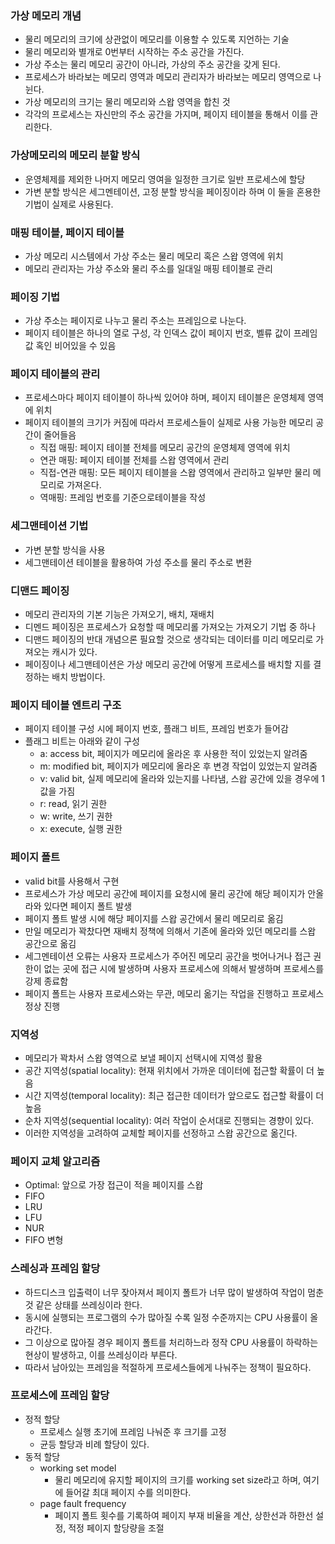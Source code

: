 ### 가상 메모리 개념
- 물리 메모리의 크기에 상관없이 메모리를 이용할 수 있도록 지언하는 기술
- 물리 메모리와 별개로 0번부터 시작하는 주소 공간을 가진다.
- 가상 주소는 물리 메모리 공간이 아니라, 가상의 주소 공간을 갖게 된다.
- 프로세스가 바라보는 메모리 영역과 메모리 관리자가 바라보는 메모리 영역으로 나뉜다.
- 가상 메모리의 크기는 물리 메모리와 스왑 영역을 합친 것
- 각각의 프로세스는 자신만의 주소 공간을 가지며, 페이지 테이블을 통해서 이를 관리한다.

### 가상메모리의 메모리 분할 방식
- 운영체제를 제외한 나머지 메모리 영여을 일정한 크기로 일반 프로세스에 할당
- 가변 분할 방식은 세그멘테이션, 고정 분할 방식을 페이징이라 하며 이 둘을 혼용한 기법이 실제로 사용된다.

### 매핑 테이블, 페이지 테이블
- 가상 메모리 시스템에서 가상 주소는 물리 메모리 혹은 스왑 영역에 위치
- 메모리 관리자는 가상 주소와 물리 주소를 일대일 매핑 테이블로 관리

### 페이징 기법
- 가상 주소는 페이지로 나누고 물리 주소는 프레임으로 나눈다.
- 페이지 테이블은 하나의 열로 구성, 각 인덱스 값이 페이지 번호, 벨류 값이 프레임 값 혹인 비어있을 수 있음

### 페이지 테이블의 관리
- 프로세스마다 페이지 테이블이 하나씩 있어야 하며, 페이지 테이블은 운영체제 영역에 위치
- 페이지 테이블의 크기가 커짐에 따라서 프로세스들이 실제로 사용 가능한 메모리 공간이 줄어들음
  - 직접 매핑: 페이지 테이블 전체를 메모리 공간의 운영체제 영역에 위치
  - 연관 매핑: 페이지 테이블 전체를 스왑 영역에서 관리
  - 직접-연관 매핑: 모든 페이지 테이블을 스왑 영역에서 관리하고 일부만 물리 메모리로 가져온다.
  - 역매핑: 프레임 번호를 기준으로테이블을 작성

### 세그맨테이션 기법
- 가변 분할 방식을 사용
- 세그맨테이션 테이블을 활용하여 가성 주소를 물리 주소로 변환

### 디맨드 페이징
- 메모리 관리자의 기본 기능은 가져오기, 배치, 재배치
- 디멘드 페이징은 프로세스가 요청할 때 메모리롤 가져오는 가져오기 기법 중 하나
- 디맨드 페이징의 반대 개념으론 필요할 것으로 생각되는 데이터를 미리 메모리로 가져오는 캐시가 있다.
- 페이징이나 세그맨테이션은 가상 메모리 공간에 어떻게 프로세스를 배치할 지를 결정하는 배치 방법이다.

### 페이지 테이블 엔트리 구조
- 페이지 테이블 구성 시에 페이지 번호, 플래그 비트, 프레임 번호가 들어감
- 플래그 비트는 아래와 같이 구성
  - a: access bit, 페이지가 메모리에 올라온 후 사용한 적이 있었는지 알려줌
  - m: modified bit, 페이지가 메모리에 올라온 후 변경 작업이 있었는지 알려줌
  - v: valid bit, 실제 메모리에 올라와 있는지를 나타냄, 스왑 공간에 있을 경우에 1 값을 가짐
  - r: read, 읽기 권한
  - w: write, 쓰기 권한
  - x: execute, 실행 권한

### 페이지 폴트
- valid bit를 사용해서 구현
- 프로세스가 가상 메모리 공간에 페이지를 요청시에 물리 공간에 해당 페이지가 안올라와 있다면 페이지 폴트 발생
- 페이지 폴트 발생 시에 해당 페이지를 스왑 공간에서 물리 메모리로 옮김
- 만일 메모리가 꽉찼다면 재배치 정책에 의해서 기존에 올라와 있던 메모리를 스왑 공간으로 옮김
- 세그멘테이션 오류는 사용자 프로세스가 주어진 메모리 공간을 벗어나거나 접근 권한이 없는 곳에 접근 시에 발생하며 사용자 프로세스에 의해서 발생하며 프로세스를 강제 종료함
- 페이지 폴트는 사용자 프로세스와는 무관, 메모리 옮기는 작업을 진행하고 프로세스 정상 진행

### 지역성
- 메모리가 꽉차서 스왑 영역으로 보낼 페이지 선택시에 지역성 활용
- 공간 지역성(spatial locality): 현재 위치에서 가까운 데이터에 접근할 확률이 더 높음
- 시간 지역성(temporal locality): 최근 접근한 데이터가 앞으로도 접근할 확률이 더 높음
- 순차 지역성(sequential locality): 여러 작업이 순서대로 진행되는 경향이 있다.
- 이러한 지역성을 고려하여 교체할 페이지를 선정하고 스왑 공간으로 옮긴다.

### 페이지 교체 알고리즘
- Optimal: 앞으로 가장 접근이 적을 페이지를 스왑
- FIFO
- LRU
- LFU
- NUR
- FIFO 변형 

### 스레싱과 프레임 할당
- 하드디스크 입출력이 너무 잦아져서 페이지 폴트가 너무 많이 발생하여 작업이 멈춘 것 같은 상태를 쓰레싱이라 한다.
- 동시에 실행되는 프로그램의 수가 많아질 수록 일정 수준까지는 CPU 사용률이 올라간다.
- 그 이상으로 많아질 경우 페이지 폴트를 처리하느라 정작 CPU 사용률이 하락하는 현상이 발생하고, 이를 쓰레싱이라 부른다.
- 따라서 남아있는 프레임을 적절하게 프로세스들에게 나눠주는 정책이 필요하다.

### 프로세스에 프레임 할당
- 정적 할당
  - 프로세스 실행 초기에 프레임 나눠준 후 크기를 고정
  - 균등 할당과 비례 할당이 있다.
- 동적 할당
  - working set model
    - 물리 메모리에 유지할 페이지의 크기를 working set size라고 하며, 여기에 들어갈 최대 페이지 수를 의미한다.
  - page fault frequency
    - 페이지 폴트 횟수를 기록하여 페이지 부재 비율을 계산, 상한선과 하한선 설정, 적정 페이지 할당량을 조절
